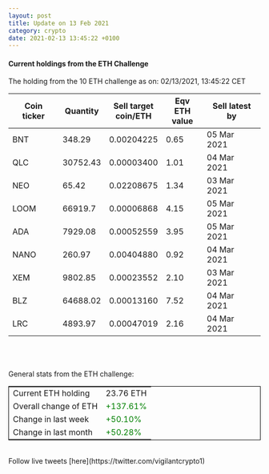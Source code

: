 ```yaml
---
layout: post
title: Update on 13 Feb 2021
category: crypto
date: 2021-02-13 13:45:22 +0100
---
```

<!-- Global site tag (gtag.js) - Google Analytics -->
<script async src="https://www.googletagmanager.com/gtag/js?id=UA-103831149-5"></script>
<script>
  window.dataLayer = window.dataLayer || [];
  function gtag(){dataLayer.push(arguments);}
  gtag('js', new Date());

  gtag('config', 'UA-103831149-5');
</script>


#### Current holdings from the ETH Challenge

The holding from the 10 ETH challenge as on: 02/13/2021, 13:45:22 CET

|Coin ticker|Quantity|Sell target<br>coin/ETH|Eqv ETH<br>value|Sell latest by|
|-----------|--------|-----------|-----------|--------------|
BNT|348.29|  0.00204225|0.65|05 Mar 2021|
QLC|30752.43|  0.00003400|1.01|04 Mar 2021|
NEO|65.42|  0.02208675|1.34|03 Mar 2021|
LOOM|66919.7|  0.00006868|4.15|05 Mar 2021|
ADA|7929.08|  0.00052559|3.95|05 Mar 2021|
NANO|260.97|  0.00404880|0.92|04 Mar 2021|
XEM|9802.85|  0.00023552|2.10|03 Mar 2021|
BLZ|64688.02|  0.00013160|7.52|04 Mar 2021|
LRC|4893.97|  0.00047019|2.16|04 Mar 2021|

<br>
<br>
<br>
General stats from the ETH challenge:

<table style="border:1px solid black;margin-left:auto;margin-right:auto;">
	<tbody>
	<tr>
		<td>Current ETH holding</td>
		<td>     23.76 ETH</td>
	</tr>
	<tr>
		<td>Overall change of ETH</td>
		<td><font color="green">+137.61%</font></td>
	</tr>
	<tr>
		<td>Change in last week</td>
		<td><font color="green">+50.10%</font></td>
	</tr>
	<tr>
		<td>Change in last month</td>
		<td><font color="green">+50.28%</font></td>
	</tr>
	</tbody>
</table>

<br>
Follow live tweets [here](https://twitter.com/vigilantcrypto1)
<br>
<br>